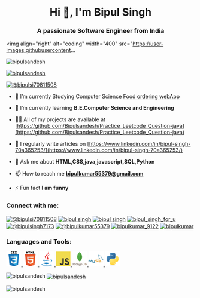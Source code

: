 <h1 align="center">Hi 👋, I'm Bipul Singh</h1>
<h3 align="center">A passionate Software Engineer from India</h3>

<img align="right" alt="coding" width="400" src="https://user-images.githubusercontent...

<p align="left"> <img src="https://komarev.com/ghpvc/?username=bipulsandesh&label=Profile%20views&color=0e75b6&style=flat" alt="bipulsandesh" /> </p>

<p align="left"> <a href="https://github.com/ryo-ma/github-profile-trophy"><img src="https://github-profile-trophy.vercel.app/?username=bipulsandesh" alt="bipulsandesh" /></a> </p>

<p align="left"> <a href="https://twitter.com/@bipulsi70811508" target="blank"><img src="https://img.shields.io/twitter/follow/@bipulsi70811508?logo=twitter&style=for-the-badge" alt="@bipulsi70811508" /></a> </p>

- 🔭 I’m currently Studying Computer Science [Food ordering webApp](https://github.com/Bipulsandesh/Food_Orderig_WebApp_Naan_Mudhalvan)

- 🌱 I’m currently learning **B.E.Computer Science and Engineering**

- 👨‍💻 All of my projects are available at [https://github.com/Bipulsandesh/Practice_Leetcode_Question-java](https://github.com/Bipulsandesh/Practice_Leetcode_Question-java)

- 📝 I regularly write articles on [https://www.linkedin.com/in/bipul-singh-70a365253/](https://www.linkedin.com/in/bipul-singh-70a365253/)

- 💬 Ask me about **HTML,CSS,java,javascript,SQL,Python**

- 📫 How to reach me **bipulkumar55379@gmail.com**

- ⚡ Fun fact **I am funny**

<h3 align="left">Connect with me:</h3>
<p align="left">
<a href="https://twitter.com/@bipulsi70811508" target="blank"><img align="center" src="https://raw.githubusercontent.com/rahuldkjain/github-profile-readme-generator/master/src/images/icons/Social/twitter.svg" alt="@bipulsi70811508" height="30" width="40" /></a>
<a href="https://linkedin.com/in/bipul singh" target="blank"><img align="center" src="https://raw.githubusercontent.com/rahuldkjain/github-profile-readme-generator/master/src/images/icons/Social/linked-in-alt.svg" alt="bipul singh" height="30" width="40" /></a>
<a href="https://fb.com/bipul singh" target="blank"><img align="center" src="https://raw.githubusercontent.com/rahuldkjain/github-profile-readme-generator/master/src/images/icons/Social/facebook.svg" alt="bipul singh" height="30" width="40" /></a>
<a href="https://instagram.com/bipul_singh_for_u" target="blank"><img align="center" src="https://raw.githubusercontent.com/rahuldkjain/github-profile-readme-generator/master/src/images/icons/Social/instagram.svg" alt="bipul_singh_for_u" height="30" width="40" /></a>
<a href="https://www.youtube.com/c/@bipulsingh7173" target="blank"><img align="center" src="https://raw.githubusercontent.com/rahuldkjain/github-profile-readme-generator/master/src/images/icons/Social/youtube.svg" alt="@bipulsingh7173" height="30" width="40" /></a>
<a href="https://www.hackerrank.com/@bipulkumar55379" target="blank"><img align="center" src="https://raw.githubusercontent.com/rahuldkjain/github-profile-readme-generator/master/src/images/icons/Social/hackerrank.svg" alt="@bipulkumar55379" height="30" width="40" /></a>
<a href="https://www.leetcode.com/bipulkumar_9122" target="blank"><img align="center" src="https://raw.githubusercontent.com/rahuldkjain/github-profile-readme-generator/master/src/images/icons/Social/leet-code.svg" alt="bipulkumar_9122" height="30" width="40" /></a>
<a href="https://auth.geeksforgeeks.org/user/bipulkumar" target="blank"><img align="center" src="https://raw.githubusercontent.com/rahuldkjain/github-profile-readme-generator/master/src/images/icons/Social/geeks-for-geeks.svg" alt="bipulkumar" height="30" width="40" /></a>
</p>

<h3 align="left">Languages and Tools:</h3>
<p align="left"> <a href="https://www.w3schools.com/css/" target="_blank" rel="noreferrer"> <img src="https://raw.githubusercontent.com/devicons/devicon/master/icons/css3/css3-original-wordmark.svg" alt="css3" width="40" height="40"/> </a> <a href="https://www.w3.org/html/" target="_blank" rel="noreferrer"> <img src="https://raw.githubusercontent.com/devicons/devicon/master/icons/html5/html5-original-wordmark.svg" alt="html5" width="40" height="40"/> </a> <a href="https://www.java.com" target="_blank" rel="noreferrer"> <img src="https://raw.githubusercontent.com/devicons/devicon/master/icons/java/java-original.svg" alt="java" width="40" height="40"/> </a> <a href="https://developer.mozilla.org/en-US/docs/Web/JavaScript" target="_blank" rel="noreferrer"> <img src="https://raw.githubusercontent.com/devicons/devicon/master/icons/javascript/javascript-original.svg" alt="javascript" width="40" height="40"/> </a> <a href="https://www.mongodb.com/" target="_blank" rel="noreferrer"> <img src="https://raw.githubusercontent.com/devicons/devicon/master/icons/mongodb/mongodb-original-wordmark.svg" alt="mongodb" width="40" height="40"/> </a> <a href="https://www.mysql.com/" target="_blank" rel="noreferrer"> <img src="https://raw.githubusercontent.com/devicons/devicon/master/icons/mysql/mysql-original-wordmark.svg" alt="mysql" width="40" height="40"/> </a> <a href="https://www.python.org" target="_blank" rel="noreferrer"> <img src="https://raw.githubusercontent.com/devicons/devicon/master/icons/python/python-original.svg" alt="python" width="40" height="40"/> </a> </p>

<p><img align="left" src="https://github-readme-stats.vercel.app/api/top-langs?username=bipulsandesh&show_icons=true&locale=en&layout=compact" alt="bipulsandesh" /></p>

<p>&nbsp;<img align="center" src="https://github-readme-stats.vercel.app/api?username=bipulsandesh&show_icons=true&locale=en" alt="bipulsandesh" /></p>

<p><img align="center" src="https://github-readme-streak-stats.herokuapp.com/?user=bipulsandesh&" alt="bipulsandesh" /></p>
